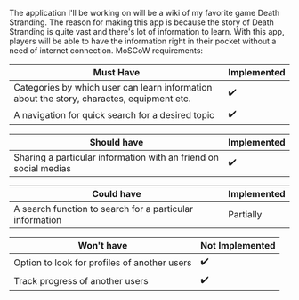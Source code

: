 
The application I'll be working on will be a wiki of my favorite game Death Stranding. 
The reason for making this app is because the story of Death Stranding is quite vast and there's lot of information to learn. With this app, players will be able to have the information right in their pocket without a need of internet connection.
MoSCoW requirements:


| Must Have | Implemented |
| --- | --- |
| Categories by which user can learn information about the story, charactes, equipment etc. | :heavy_check_mark: |
| A navigation for quick search for a desired topic| :heavy_check_mark: |


| Should have | Implemented |
| --- | --- |
| Sharing a particular information with an friend on social medias | :heavy_check_mark: |


| Could have | Implemented |
| --- | --- |
| A search function to search for a particular information  | Partially |

| Won't have | Not Implemented |
| --- | --- |
| Option to look for profiles of another users | :heavy_check_mark: |
| Track progress of another users | :heavy_check_mark: |







